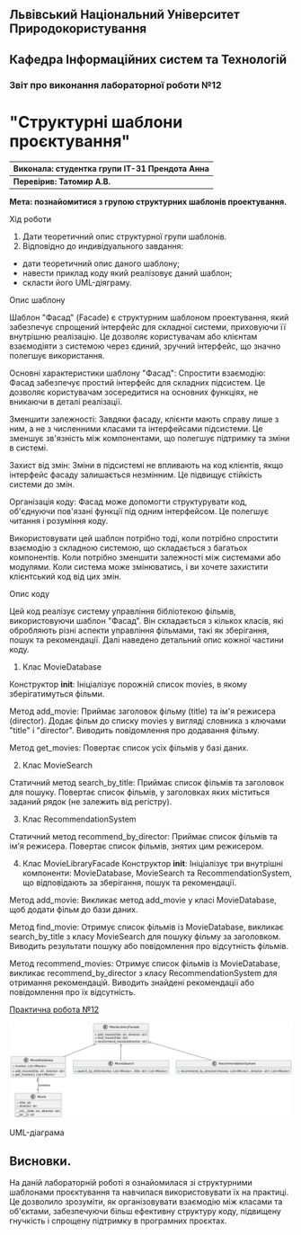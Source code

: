 ## Львівський Національний Університет Природокористування
## Кафедра Інформаційних систем та Технологій



### Звіт про виконання лабораторної роботи №12
# "Структурні шаблони проєктування"



| Виконала: студентка групи ІТ-31 Прендота Анна |
|----------------------------------------------|
| **Перевірив: Татомир А.В.**               |




**Мета: познайомитися з групою структурних шаблонів проектування.**


Хід роботи

1. Дати теоретичний опис структурної групи шаблонів.
2. Відповідно до индивідуального завдання:
- дати теоретичний опис даного шаблону;
- навести приклад коду який реалізовує даний шаблон;
- скласти його UML-діяграму.

Опис шаблону 

Шаблон "Фасад" (Facade) є структурним шаблоном проектування, який забезпечує спрощений інтерфейс для складної системи, приховуючи її внутрішню реалізацію. Це дозволяє користувачам або клієнтам взаємодіяти з системою через єдиний, зручний інтерфейс, що значно полегшує використання.

Основні характеристики шаблону "Фасад":
Спростити взаємодію: Фасад забезпечує простий інтерфейс для складних підсистем. Це дозволяє користувачам зосередитися на основних функціях, не вникаючи в деталі реалізації.

Зменшити залежності: Завдяки фасаду, клієнти мають справу лише з ним, а не з численними класами та інтерфейсами підсистеми. Це зменшує зв'язність між компонентами, що полегшує підтримку та зміни в системі.

Захист від змін: Зміни в підсистемі не впливають на код клієнтів, якщо інтерфейс фасаду залишається незмінним. Це підвищує стійкість системи до змін.

Організація коду: Фасад може допомогти структурувати код, об'єднуючи пов'язані функції під одним інтерфейсом. Це полегшує читання і розуміння коду.

Використовувати цей шаблон потрібно тоді, коли потрібно спростити взаємодію з складною системою, що складається з багатьох компонентів.
Коли потрібно зменшити залежності між системами або модулями.
Коли система може змінюватись, і ви хочете захистити клієнтський код від цих змін.

Опис коду

Цей код реалізує систему управління бібліотекою фільмів, використовуючи шаблон "Фасад". Він складається з кількох класів, які обробляють різні аспекти управління фільмами, такі як зберігання, пошук та рекомендації. Далі наведено детальний опис кожної частини коду.

1. Клас MovieDatabase

Конструктор __init__:
Ініціалізує порожній список movies, в якому зберігатимуться фільми.

Метод add_movie:
Приймає заголовок фільму (title) та ім'я режисера (director).
Додає фільм до списку movies у вигляді словника з ключами "title" і "director".
Виводить повідомлення про додавання фільму.

Метод get_movies:
Повертає список усіх фільмів у базі даних.

2. Клас MovieSearch

Статичний метод search_by_title:
Приймає список фільмів та заголовок для пошуку.
Повертає список фільмів, у заголовках яких міститься заданий рядок (не залежить від регістру).

3. Клас RecommendationSystem

Статичний метод recommend_by_director:
Приймає список фільмів та ім'я режисера.
Повертає список фільмів, знятих цим режисером.

4. Клас MovieLibraryFacade
Конструктор __init__:
Ініціалізує три внутрішні компоненти: MovieDatabase, MovieSearch та RecommendationSystem, що відповідають за зберігання, пошук та рекомендації.

Метод add_movie:
Викликає метод add_movie у класі MovieDatabase, щоб додати фільм до бази даних.

Метод find_movie:
Отримує список фільмів із MovieDatabase, викликає search_by_title з класу MovieSearch для пошуку фільму за заголовком.
Виводить результати пошуку або повідомлення про відсутність фільмів.

Метод recommend_movies:
Отримує список фільмів із MovieDatabase, викликає recommend_by_director з класу RecommendationSystem для отримання рекомендацій.
Виводить знайдені рекомендації або повідомлення про їх відсутність.


[Практична робота №12](https://github.com/KhrystynaLutsiv/IT-21_OOP/blob/master/Anna_Prendota/lab%2012/text.py)

![UML-діаграма](lab12.png) 

UML-діаграма



## Висновки. 

На даній лабораторній роботі я ознайомилася зі структурними шаблонами проєктування та навчилася використовувати їх на практиці. Це дозволило зрозуміти, як організовувати взаємодію між класами та об'єктами, забезпечуючи більш ефективну структуру коду, підвищену гнучкість і спрощену підтримку в програмних проєктах. 
